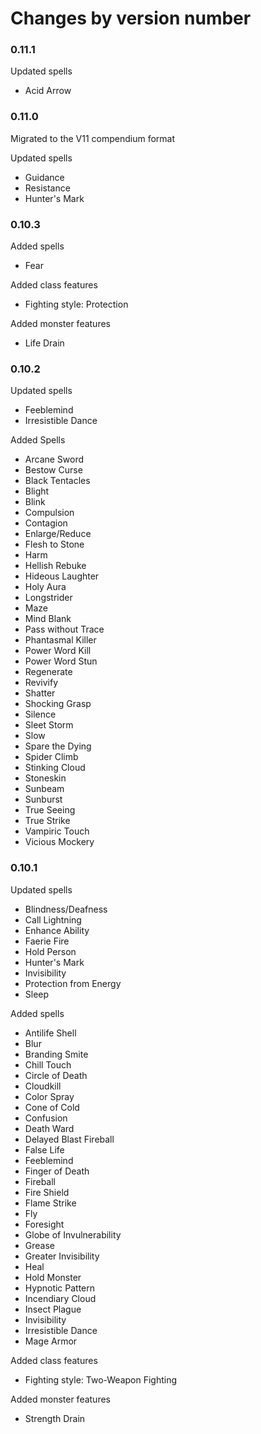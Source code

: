 # Changes by version number

### 0.11.1

Updated spells

- Acid Arrow

### 0.11.0

Migrated to the V11 compendium format

Updated spells

- Guidance
- Resistance
- Hunter's Mark

### 0.10.3

Added spells

- Fear

Added class features

- Fighting style: Protection

Added monster features

- Life Drain

### 0.10.2

Updated spells

- Feeblemind
- Irresistible Dance

Added Spells

- Arcane Sword
- Bestow Curse
- Black Tentacles
- Blight
- Blink
- Compulsion
- Contagion
- Enlarge/Reduce
- Flesh to Stone
- Harm
- Hellish Rebuke
- Hideous Laughter
- Holy Aura
- Longstrider
- Maze
- Mind Blank
- Pass without Trace
- Phantasmal Killer
- Power Word Kill
- Power Word Stun
- Regenerate
- Revivify
- Shatter
- Shocking Grasp
- Silence
- Sleet Storm
- Slow
- Spare the Dying
- Spider Climb
- Stinking Cloud
- Stoneskin
- Sunbeam
- Sunburst
- True Seeing
- True Strike
- Vampiric Touch
- Vicious Mockery

### 0.10.1

Updated spells

- Blindness/Deafness
- Call Lightning
- Enhance Ability
- Faerie Fire
- Hold Person
- Hunter's Mark
- Invisibility
- Protection from Energy
- Sleep

Added spells

- Antilife Shell
- Blur
- Branding Smite
- Chill Touch
- Circle of Death
- Cloudkill
- Color Spray
- Cone of Cold
- Confusion
- Death Ward
- Delayed Blast Fireball
- False Life
- Feeblemind
- Finger of Death
- Fireball
- Fire Shield
- Flame Strike
- Fly
- Foresight
- Globe of Invulnerability
- Grease
- Greater Invisibility
- Heal
- Hold Monster
- Hypnotic Pattern
- Incendiary Cloud
- Insect Plague
- Invisibility
- Irresistible Dance
- Mage Armor

Added class features

- Fighting style: Two-Weapon Fighting

Added monster features

- Strength Drain
